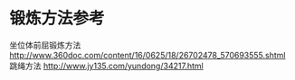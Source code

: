 锻炼方法参考
===
坐位体前屈锻炼方法
http://www.360doc.com/content/16/0625/18/26702478_570693555.shtml
跳绳方法
http://www.jy135.com/yundong/34217.html
